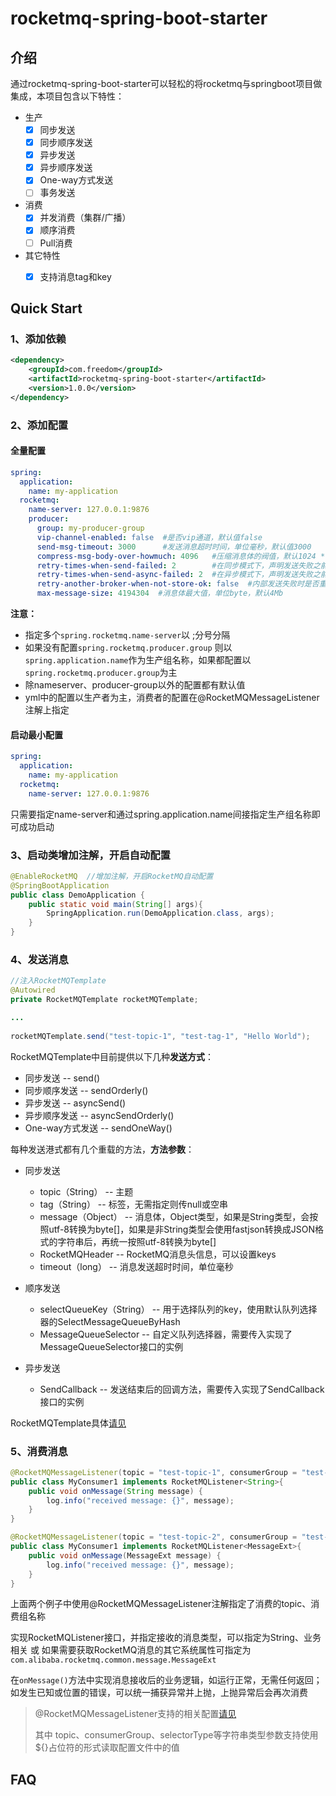 # rocketmq-spring-boot-starter

## 介绍

通过rocketmq-spring-boot-starter可以轻松的将rocketmq与springboot项目做集成，本项目包含以下特性：

- 生产
  - [x] 同步发送
  - [x] 同步顺序发送
  - [x] 异步发送
  - [x] 异步顺序发送
  - [x] One-way方式发送
  - [ ] 事务发送

- 消费
  - [x] 并发消费（集群/广播）
  - [x] 顺序消费
  - [ ] Pull消费

- 其它特性
  - [x] 支持消息tag和key



## Quick Start

### 1、添加依赖

```xml
<dependency>
    <groupId>com.freedom</groupId>
    <artifactId>rocketmq-spring-boot-starter</artifactId>
    <version>1.0.0</version>
</dependency>
```



### 2、添加配置

#### 全量配置

```yaml
spring:
  application:
    name: my-application
  rocketmq:
    name-server: 127.0.0.1:9876
    producer:
      group: my-producer-group
      vip-channel-enabled: false  #是否vip通道，默认值false
      send-msg-timeout: 3000      #发送消息超时时间，单位毫秒，默认值3000
      compress-msg-body-over-howmuch: 4096   #压缩消息体的阀值，默认1024 * 4，4k，即默认大于4k的消息体将开启压缩
      retry-times-when-send-failed: 2        #在同步模式下，声明发送失败之前内部执行的最大重试次数
      retry-times-when-send-async-failed: 2  #在异步模式下，声明发送失败之前内部执行的最大重试次数
      retry-another-broker-when-not-store-ok: false  #内部发送失败时是否重试另一个broker，默认值false
      max-message-size: 4194304  #消息体最大值，单位byte，默认4Mb
```

**注意：**

- 指定多个`spring.rocketmq.name-server`以 ;分号分隔
- 如果没有配置`spring.rocketmq.producer.group` 则以`spring.application.name`作为生产组名称，如果都配置以`spring.rocketmq.producer.group`为主
- 除nameserver、producer-group以外的配置都有默认值
- yml中的配置以生产者为主，消费者的配置在@RocketMQMessageListener注解上指定



#### 启动最小配置

```yaml
spring:
  application:
    name: my-application
  rocketmq:
    name-server: 127.0.0.1:9876
```

只需要指定name-server和通过spring.application.name间接指定生产组名称即可成功启动



### 3、启动类增加注解，开启自动配置

```java
@EnableRocketMQ  //增加注解，开启RocketMQ自动配置
@SpringBootApplication
public class DemoApplication {
    public static void main(String[] args){
        SpringApplication.run(DemoApplication.class, args);
    }
}
```



### 4、发送消息

```java
//注入RocketMQTemplate
@Autowired
private RocketMQTemplate rocketMQTemplate;

...
    
rocketMQTemplate.send("test-topic-1", "test-tag-1", "Hello World");
```

RocketMQTemplate中目前提供以下几种**发送方式**：

- 同步发送  --  send()
- 同步顺序发送  --  sendOrderly()
- 异步发送  --  asyncSend()
- 异步顺序发送  --  asyncSendOrderly()
- One-way方式发送  --  sendOneWay()

每种发送港式都有几个重载的方法，**方法参数**：

- 同步发送
  - topic（String）  --  主题
  - tag（String）  --  标签，无需指定则传null或空串
  - message（Object）  --  消息体，Object类型，如果是String类型，会按照utf-8转换为byte[]，如果是非String类型会使用fastjson转换成JSON格式的字符串后，再统一按照utf-8转换为byte[]
  - RocketMQHeader  --  RocketMQ消息头信息，可以设置keys
  - timeout（long）  --  消息发送超时时间，单位毫秒

- 顺序发送
  - selectQueueKey（String）  --  用于选择队列的key，使用默认队列选择器的SelectMessageQueueByHash
  - MessageQueueSelector  --  自定义队列选择器，需要传入实现了MessageQueueSelector接口的实例

- 异步发送
  - SendCallback  --  发送结束后的回调方法，需要传入实现了SendCallback接口的实例



RocketMQTemplate具体[请见](https://github.com/trust-freedom/rocketmq-spring-boot-starter/blob/master/src/main/java/com/freedom/starter/rocketmq/core/producer/RocketMQTemplate.java)




### 5、消费消息

```java
@RocketMQMessageListener(topic = "test-topic-1", consumerGroup = "test-consumer-group-1")
public class MyConsumer1 implements RocketMQListener<String>{
    public void onMessage(String message) {
        log.info("received message: {}", message);
    }
}

@RocketMQMessageListener(topic = "test-topic-2", consumerGroup = "test-consumer-group-2")
public class MyConsumer1 implements RocketMQListener<MessageExt>{
    public void onMessage(MessageExt message) {
        log.info("received message: {}", message);
    }
}
```

上面两个例子中使用@RocketMQMessageListener注解指定了消费的topic、消费组名称

实现RocketMQListener接口，并指定接收的消息类型，可以指定为String、业务相关 或 如果需要获取RocketMQ消息的其它系统属性可指定为`com.alibaba.rocketmq.common.message.MessageExt`

在`onMessage()`方法中实现消息接收后的业务逻辑，如运行正常，无需任何返回；如发生已知或位置的错误，可以统一捕获异常并上抛，上抛异常后会再次消费



> @RocketMQMessageListener支持的相关配置[请见](https://github.com/trust-freedom/rocketmq-spring-boot-starter/blob/master/src/main/java/com/freedom/starter/rocketmq/annotation/RocketMQMessageListener.java)
>
> 其中 topic、consumerGroup、selectorType等字符串类型参数支持使用${}占位符的形式读取配置文件中的值





## FAQ



